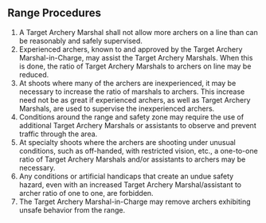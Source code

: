 ## Range Procedures
1.  A Target Archery Marshal shall not allow more archers on a line than can be reasonably and safely supervised.
2.  Experienced archers, known to and approved by the Target Archery Marshal-in-Charge, may assist the Target Archery Marshals. When this is done, the ratio of Target Archery Marshals to archers on line may be reduced.
3.  At shoots where many of the archers are inexperienced, it may be necessary to increase the ratio of marshals to archers. This increase need not be as great if experienced archers, as well as Target Archery Marshals, are used to supervise the inexperienced archers.
4.  Conditions around the range and safety zone may require the use of additional Target Archery Marshals or assistants to observe and prevent traffic through the area.
5.  At specialty shoots where the archers are shooting under unusual conditions, such as off-handed, with restricted vision, etc., a one-to-one ratio of Target Archery Marshals and/or assistants to archers may be necessary.
6.  Any conditions or artificial handicaps that create an undue safety hazard, even with an increased Target Archery Marshal/assistant to archer ratio of one to one, are forbidden.
7.  The Target Archery Marshal-in-Charge may remove archers exhibiting unsafe behavior from the range.

